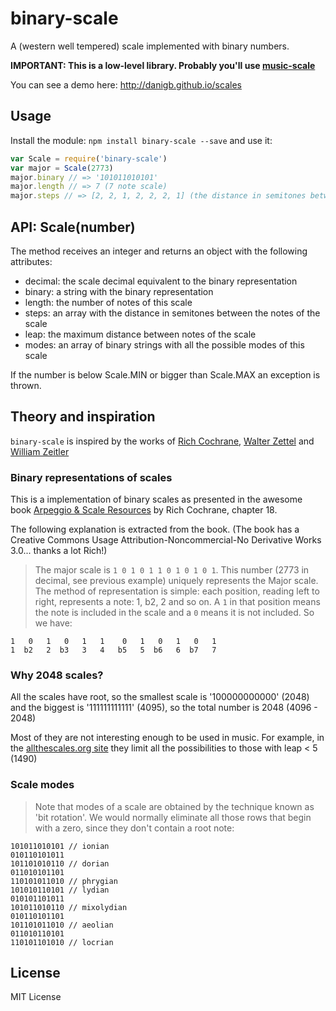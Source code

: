# binary-scale

A (western well tempered) scale implemented with binary numbers.

__IMPORTANT: This is a low-level library. Probably you'll use [music-scale](http://github.com/danigb/music-scale)__

You can see a demo here: http://danigb.github.io/scales

## Usage

Install the module: `npm install binary-scale --save` and use it:

```js
var Scale = require('binary-scale')
var major = Scale(2773)
major.binary // => '101011010101'
major.length // => 7 (7 note scale)
major.steps // => [2, 2, 1, 2, 2, 2, 1] (the distance in semitones between notes)
```

## API: Scale(number)

The method receives an integer and returns an object with the following attributes:

- decimal: the scale decimal equivalent to the binary representation
- binary: a string with the binary representation
- length: the number of notes of this scale
- steps: an array with the distance in semitones between the notes of the scale
- leap: the maximum distance between notes of the scale
- modes: an array of binary strings with all the possible modes of this scale

If the number is below Scale.MIN or bigger than Scale.MAX an exception is thrown.

## Theory and inspiration

`binary-scale` is inspired by the works of [Rich Cochrane](http://cochranemusic.com), [Walter Zettel](http://www.muzuu.org/new_life/pics/simpleblog/scales/scalesadvice.html) and [William Zeitler](http://www.allthescales.org/)


### Binary representations of scales

This is a implementation of binary scales as presented in the awesome book [Arpeggio & Scale Resources](https://archive.org/details/ScaleAndArpeggioResourcesAGuitarEncyclopedia) by Rich Cochrane, chapter 18.

The following explanation is extracted from the book. (The book has a Creative Commons Usage Attribution-Noncommercial-No Derivative Works 3.0... thanks a lot Rich!)

> The major scale is `1 0 1 0 1 1 0 1 0 1 0 1`. This number (2773 in decimal, see previous example) uniquely represents the Major scale. The method of representation is simple: each position, reading left to right, represents a note: 1, b2, 2 and so on. A `1` in that position means the note is included in the scale and a `0` means it is not included. So we have:

```
1   0   1   0   1   1    0   1   0   1   0   1
1  b2   2  b3   3   4   b5   5  b6   6  b7   7
```

### Why 2048 scales?

All the scales have root, so the smallest scale is '100000000000' (2048) and
the biggest is '111111111111' (4095), so the total number is 2048 (4096 - 2048)

Most of they are not interesting enough to be used in music.
For example, in the [allthescales.org site](http://allthescales.org) they limit all the possibilities to those with leap < 5 (1490)

### Scale modes

> Note that modes of a scale are obtained by the technique known as 'bit rotation'. We would normally eliminate all those rows that begin with a zero, since they don't contain a root note:

```
101011010101 // ionian
010110101011
101101010110 // dorian
011010101101
110101011010 // phrygian
101010110101 // lydian
010101101011
101011010110 // mixolydian
010110101101
101101011010 // aeolian
011010110101
110101101010 // locrian
```

## License

MIT License
